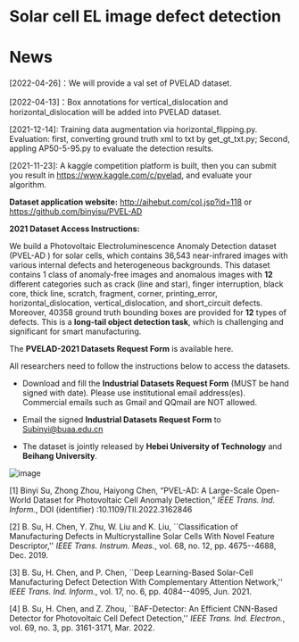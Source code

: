 # Solar cell EL image defect detection

# News
[2022-04-26]：We will provide a val set of PVELAD dataset.

[2022-04-13]：Box annotations for vertical_dislocation and horizontal_dislocation will be added into PVELAD dataset.

[2021-12-14]: Training data augmentation via horizontal_flipping.py. Evaluation: first, converting ground truth xml to txt by get_gt_txt.py; Second, appling AP50-5-95.py to evaluate the detection results.

[2021-11-23]: A kaggle competition platform is built, then you can submit you result in https://www.kaggle.com/c/pvelad, and evaluate your algorithm.

**Dataset application website:** http://aihebut.com/col.jsp?id=118 or https://github.com/binyisu/PVEL-AD

**2021 Dataset Access Instructions:**

We build a Photovoltaic Electroluminescence Anomaly Detection dataset (PVEL-AD ) for solar cells, which contains 36,543 near-infrared images with various internal defects and heterogeneous backgrounds. This dataset contains 1 class of anomaly-free images and anomalous images with **12** different categories such as crack (line and star), finger interruption, black core, thick line, scratch, fragment, corner, printing_error, horizontal_dislocation, vertical_dislocation, and short_circuit defects. Moreover, 40358 ground truth bounding boxes are provided for **12** types of defects. This is a **long-tail object detection task**, which is challenging and significant for smart manufacturing.

The **PVELAD-2021 Datasets Request Form** is available here. 

All researchers need to follow the instructions below to access the datasets.


* Download and fill the **Industrial Datasets Request Form** (MUST be hand signed with date). Please use institutional email address(es). Commercial emails such as Gmail and QQmail are NOT allowed. 

* Email the signed **Industrial Datasets Request Form** to Subinyi@buaa.edu.cn
* The dataset is jointly released by **Hebei University of Technology** and **Beihang University**.

![image](https://github.com/binyisu/PVEL-AD/blob/main/pvel.jpg)

[1] Binyi Su, Zhong Zhou, Haiyong Chen, “PVEL-AD: A Large-Scale Open-World Dataset for Photovoltaic Cell Anomaly Detection,” *IEEE Trans. Ind. Inform.*, DOI (identifier) :10.1109/TII.2022.3162846

[2] B. Su, H. Chen, Y. Zhu, W. Liu and K. Liu, ``Classification of Manufacturing Defects in Multicrystalline Solar Cells With Novel Feature Descriptor,'' *IEEE Trans. Instrum. Meas.*, vol. 68, no. 12, pp. 4675--4688, Dec. 2019.

[3] B. Su, H. Chen, and P. Chen, ``Deep Learning-Based Solar-Cell Manufacturing Defect Detection With Complementary Attention Network,'' *IEEE Trans. Ind. Inform.*, vol. 17, no. 6, pp. 4084--4095, Jun. 2021.

[4] B. Su, H. Chen, and Z. Zhou, ``BAF-Detector: An Efficient CNN-Based Detector for Photovoltaic Cell Defect Detection,'' *IEEE Trans. Ind. Electron.*,  vol. 69, no. 3, pp. 3161-3171, Mar. 2022.
